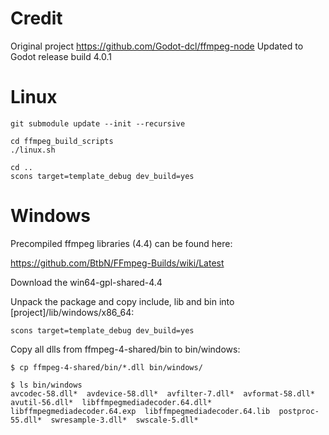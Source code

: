 # Credit
Original project https://github.com/Godot-dcl/ffmpeg-node
Updated to Godot release build 4.0.1

# Linux

```
git submodule update --init --recursive

cd ffmpeg_build_scripts
./linux.sh

cd ..
scons target=template_debug dev_build=yes
```
# Windows

Precompiled ffmpeg libraries (4.4) can be found here:

https://github.com/BtbN/FFmpeg-Builds/wiki/Latest

Download the win64-gpl-shared-4.4

Unpack the package and copy include, lib and bin into [project]/lib/windows/x86_64:

```
scons target=template_debug dev_build=yes
```

Copy all dlls from ffmpeg-4-shared/bin to bin/windows:

```
$ cp ffmpeg-4-shared/bin/*.dll bin/windows/

$ ls bin/windows
avcodec-58.dll*  avdevice-58.dll*  avfilter-7.dll*  avformat-58.dll*  avutil-56.dll*  libffmpegmediadecoder.64.dll*  libffmpegmediadecoder.64.exp  libffmpegmediadecoder.64.lib  postproc-55.dll*  swresample-3.dll*  swscale-5.dll*
```
